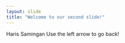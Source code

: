```yaml
---
layout: slide
title: "Welcome to our second slide!"
---
```

Haris Samingan
Use the left arrow to go back!
